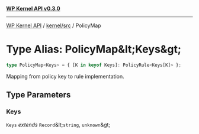 [**WP Kernel API v0.3.0**](../../../README.md)

---

[WP Kernel API](../../../README.md) / [kernel/src](../README.md) / PolicyMap

# Type Alias: PolicyMap\&lt;Keys\&gt;

```ts
type PolicyMap<Keys> = { [K in keyof Keys]: PolicyRule<Keys[K]> };
```

Mapping from policy key to rule implementation.

## Type Parameters

### Keys

`Keys` _extends_ `Record`\&lt;`string`, `unknown`\&gt;
